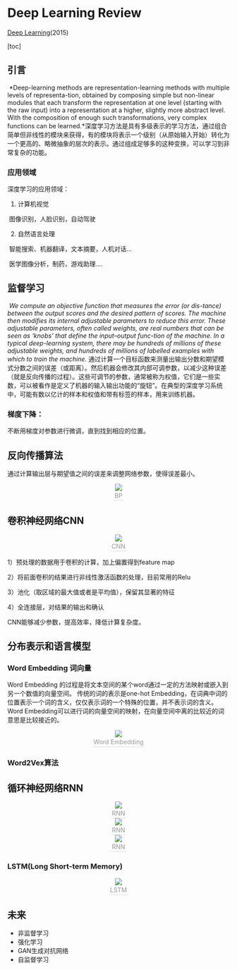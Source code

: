# Deep Learning Review

[Deep Learning](https://www.nature.com/articles/nature14539)(2015)

[toc]

## 引言

​      *Deep-learning methods are representation-learning methods with multiple levels of representa-tion, obtained by composing simple but non-linear modules that each transform the representation at one level (starting with the raw input) into a representation at a higher, slightly more abstract level. With the composition of enough such transformations, very complex functions can be learned.*深度学习方法是具有多级表示的学习方法，通过组合简单但非线性的模块来获得，有的模块将表示一个级别（从原始输入开始）转化为一个更高的、略微抽象的层次的表示。通过组成足够多的这种变换，可以学习到非常复杂的功能。

### 应用领域

深度学习的应用领域：

1. 计算机视觉

​       图像识别，人脸识别，自动驾驶

2. 自然语言处理 

​      智能搜索、机器翻译，文本摘要，人机对话...

​      医学图像分析，制药，游戏助理....

## 监督学习

​       *We compute an objective function that measures the error (or dis-tance) between the output scores and the desired pattern of scores. The machine then modifies its internal adjustable parameters to reduce this error. These adjustable parameters, often called weights, are real numbers that can be seen as ‘knobs’ that define the input–output func-tion of the machine. In a typical deep-learning system, there may be hundreds of millions of these adjustable weights, and hundreds of millions of labelled examples with which to train the machine.* 通过计算一个目标函数来测量出输出分数和期望模式分数之间的误差（或距离）。然后机器会修改其内部可调参数，以减少这种误差（就是反向传播的过程）。这些可调节的参数，通常被称为权值，它们是一些实数，可以被看作是定义了机器的输入输出功能的“旋钮”。在典型的深度学习系统中，可能有数以亿计的样本和权值和带有标签的样本，用来训练机器。

### 梯度下降：

不断用梯度对参数进行微调，直到找到相应的位置。

## 反向传播算法

通过计算输出层与期望值之间的误差来调整网络参数，使得误差最小。

<center>
<img 
src="Basic Concepts picture/deeplearning_BP.png">
<br>
<div style="color:orange; border-bottom: 1px solid #d9d9d9;
display: inline-block;
color: #999;
padding: 2px;">BP</div>
</center>

##  卷积神经网络CNN

<center>
<img 
src="Basic Concepts picture/deeplearning_CNN.png">
<br>
<div style="color:orange; border-bottom: 1px solid #d9d9d9;
display: inline-block;
color: #999;
padding: 2px;">CNN</div>
</center>

1）预处理的数据用于卷积的计算，加上偏置得到feature map

2）将前面卷积的结果进行非线性激活函数的处理，目前常用的Relu

3）池化（取区域的最大值或者是平均值），保留其显著的特征

4）全连接层，对结果的输出和确认

CNN能够减少参数，提高效率，降低计算复杂度。

## 分布表示和语言模型

### Word Embedding 词向量

 Word Embedding 的过程是将文本空间的某个word通过一定的方法映射或嵌入到另一个数值的向量空间。 传统的词的表示是one-hot Embedding，在词典中词的位置表示一个词的含义，仅仅表示词的一个特殊的位置，并不表示词的含义。Word Embedding可以进行词的向量空间的映射，在向量空间中离的比较近的词意思是比较接近的。

<center>
<img 
src="Basic Concepts picture/deeplearning_Word Embedding.png">
<br>
<div style="color:orange; border-bottom: 1px solid #d9d9d9;
display: inline-block;
color: #999;
padding: 2px;">Word Embedding</div>
</center>

### Word2Vex算法

## 循环神经网络RNN

<center>
<img 
src="Basic Concepts picture/deeplearning_RNN.png">
<br>
<div style="color:orange; border-bottom: 1px solid #d9d9d9;
display: inline-block;
color: #999;
padding: 2px;">RNN</div>
</center>

<center>
<img 
src="Basic Concepts picture/deeplearning_RNN1.png">
<br>
<div style="color:orange; border-bottom: 1px solid #d9d9d9;
display: inline-block;
color: #999;
padding: 2px;">RNN</div>
</center>

<center>
<img 
src="Basic Concepts picture/deeplearning_RNN2.png">
<br>
<div style="color:orange; border-bottom: 1px solid #d9d9d9;
display: inline-block;
color: #999;
padding: 2px;">RNN</div>
</center>

### LSTM(Long Short-term Memory)

<center>
<img 
src="Basic Concepts picture/deeplearning_LSTM.png">
<br>
<div style="color:orange; border-bottom: 1px solid #d9d9d9;
display: inline-block;
color: #999;
padding: 2px;">LSTM</div>
</center>

## 未来

* 非监督学习
* 强化学习
* GAN生成对抗网络
* 自监督学习

